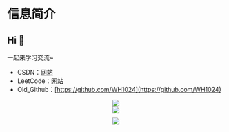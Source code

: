 # 信息简介
## Hi 👋
一起来学习交流~
- CSDN：[网站](https://blog.csdn.net/qq_42750240)
- LeetCode：[网站](https://leetcode.cn/u/wh1024/)
- Old_Github：[https://github.com/WH1024](https://github.com/WH1024)
<div align="center">
<img src="https://github-readme-stats.vercel.app/api?username=hhhweihan&count_private=true&show_icons=true&theme=tokyonight" align="center" />
</div>

<div align="center" style="margin-bottom: 10px;">
<img src="https://profile-counter.glitch.me/hhhweihan/count.svg" align="center" />
</div>

<div align="center">
<img src="https://api.githubtrends.io/user/svg/hhhweihan/langs?time_range=one_year&compact=True&theme=dark" />
</div>
